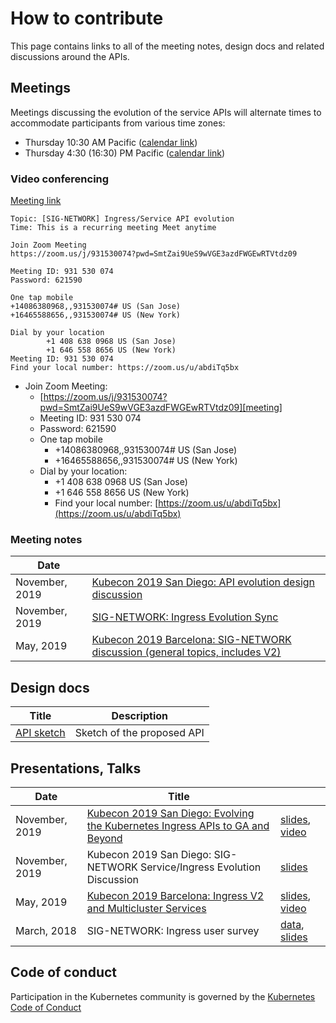 <!--
Copyright 2019 The Kubernetes Authors.

Licensed under the Apache License, Version 2.0 (the "License");
you may not use this file except in compliance with the License.
You may obtain a copy of the License at

     http://www.apache.org/licenses/LICENSE-2.0

Unless required by applicable law or agreed to in writing, software
distributed under the License is distributed on an "AS IS" BASIS,
WITHOUT WARRANTIES OR CONDITIONS OF ANY KIND, either express or implied.
See the License for the specific language governing permissions and
limitations under the License.
-->

# How to contribute

This page contains links to all of the meeting notes, design docs and related
discussions around the APIs.

## Meetings

Meetings discussing the evolution of the service APIs will alternate times to
accommodate participants from various time zones:

* Thursday 10:30 AM Pacific ([calendar link][cal-meeting-am])
* Thursday  4:30 (16:30) PM Pacific ([calendar link][cal-meeting-pm])

[cal-meeting-am]: https://calendar.google.com/event?action=TEMPLATE&tmeid=M21yb3U1YTcwbzJwdG0zN3IwMXFnZmg5ZDBfMjAyMDAxMTZUMTgzMDAwWiBzbGpwY3NsNzR2Zmhla292Y2NiMWZzdGxqY0Bn&tmsrc=sljpcsl74vfhekovccb1fstljc%40group.calendar.google.com&scp=ALL
[cal-meeting-pm]: https://calendar.google.com/event?action=TEMPLATE&tmeid=NmE1YXFtaHMzbzdsc3RyaDlzdDBta2NnZjdfMjAyMDAxMzFUMDAzMDAwWiBzbGpwY3NsNzR2Zmhla292Y2NiMWZzdGxqY0Bn&tmsrc=sljpcsl74vfhekovccb1fstljc%40group.calendar.google.com&scp=ALL

### Video conferencing

[meeting]: https://zoom.us/j/931530074?pwd=SmtZai9UeS9wVGE3azdFWGEwRTVtdz09

[Meeting link][meeting]

```
Topic: [SIG-NETWORK] Ingress/Service API evolution
Time: This is a recurring meeting Meet anytime

Join Zoom Meeting
https://zoom.us/j/931530074?pwd=SmtZai9UeS9wVGE3azdFWGEwRTVtdz09

Meeting ID: 931 530 074
Password: 621590

One tap mobile
+14086380968,,931530074# US (San Jose)
+16465588656,,931530074# US (New York)

Dial by your location
        +1 408 638 0968 US (San Jose)
        +1 646 558 8656 US (New York)
Meeting ID: 931 530 074
Find your local number: https://zoom.us/u/abdiTq5bx
```

* Join Zoom Meeting:
     * [https://zoom.us/j/931530074?pwd=SmtZai9UeS9wVGE3azdFWGEwRTVtdz09][meeting]
     * Meeting ID: 931 530 074
     * Password: 621590
     * One tap mobile
          * +14086380968,,931530074# US (San Jose)
          * +16465588656,,931530074# US (New York)
     * Dial by your location:
          * +1 408 638 0968 US (San Jose)
          * +1 646 558 8656 US (New York)
          * Find your local number: [https://zoom.us/u/abdiTq5bx](https://zoom.us/u/abdiTq5bx)

### Meeting notes

| Date |    |
|------|----|
| November, 2019 | [Kubecon 2019 San Diego: API evolution design discussion][kubecon-2019-na-design-discussion] |
| November, 2019 | [SIG-NETWORK: Ingress Evolution Sync][sig-net-2019-11-sync] |
| May, 2019      | [Kubecon 2019 Barcelona: SIG-NETWORK discussion (general topics, includes V2)][kubecon-2019-eu-discussion] |

[kubecon-2019-na-design-discussion]: https://docs.google.com/document/d/1l_SsVPLMBZ7lm_T4u7ZDBceTTUY71-iEQUPWeOdTAxM/preview
[kubecon-2019-eu-discussion]: https://docs.google.com/document/d/1n8AaDiPXyZHTosm1dscWhzpbcZklP3vd11fA6L6ajlY/preview
[sig-net-2019-11-sync]: https://docs.google.com/document/d/1AqBaxNX0uS0fb_fSpVL9c8TmaSP7RYkWO8U_SdJH67k/preview

## Design docs

| Title | Description |
|-------|-------------|
| [API sketch][api-sketch] | Sketch of the proposed API |

[api-sketch]:  https://docs.google.com/document/d/1BxYbDovMwnEqe8lj8JwHo8YxHAt3oC7ezhlFsG_tyag

## Presentations, Talks

| Date | Title |    |
|------|-------|----|
| November, 2019 | [Kubecon 2019 San Diego: Evolving the Kubernetes Ingress APIs to GA and Beyond][2019-kubecon-na-slides] | [slides][2019-kubecon-na-slides], [video][2019-kubecon-na-video]|
| November, 2019 | Kubecon 2019 San Diego: SIG-NETWORK Service/Ingress Evolution Discussion | [slides][2019-kubecon-na-community-slides] |
| May, 2019      | [Kubecon 2019 Barcelona: Ingress V2 and Multicluster Services][2019-kubecon-eu] | [slides][2019-kubecon-eu-slides], [video][2019-kubecon-eu-video]|
| March, 2018    | SIG-NETWORK: Ingress user survey | [data][survey-data], [slides][survey-slides] |

[2019-kubecon-na]: https://kccncna19.sched.com/event/UaYG/evolving-the-kubernetes-ingress-apis-to-ga-and-beyond-christopher-m-luciano-ibm-bowei-du-google
[2019-kubecon-na-slides]: https://static.sched.com/hosted_files/kccncna19/a5/Kubecon%20San%20Diego%202019%20-%20Evolving%20the%20Kubernetes%20Ingress%20APIs%20to%20GA%20and%20Beyond%20%5BPUBLIC%5D.pdf
[2019-kubecon-na-video]: https://www.youtube.com/watch?v=cduG0FrjdJA
[2019-kubecon-eu]: https://kccnceu19.sched.com/event/MPb6/ingress-v2-and-multicluster-services-rohit-ramkumar-bowei-du-google
[2019-kubecon-eu-slides]: https://static.sched.com/hosted_files/kccnceu19/97/%5Bwith%20speaker%20notes%5D%20Kubecon%20EU%202019_%20Ingress%20V2%20%26%20Multi-Cluster%20Services.pdf
[2019-kubecon-eu-video]: https://www.youtube.com/watch?v=Ne9UJL6irXY&t=1s
[survey-data]: https://github.com/bowei/k8s-ingress-survey-2018
[survey-slides]: https://github.com/bowei/k8s-ingress-survey-2018/blob/master/survey.pdf
[2019-kubecon-na-community-slides]: https://docs.google.com/presentation/d/1s0scrQCCFLJMVjjGXGQHoV6_4OIZkaIGjwj4wpUUJ7M

## Code of conduct

Participation in the Kubernetes community is governed by the [Kubernetes Code of
Conduct](https://github.com/kubernetes/community/blob/master/code-of-conduct.md)
